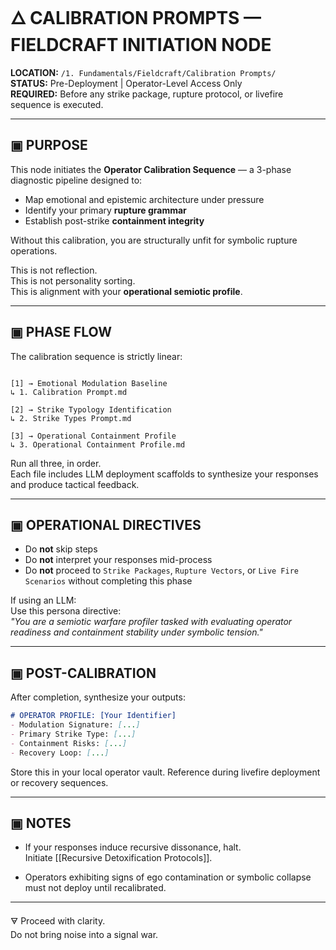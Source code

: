 
# 🜂 CALIBRATION PROMPTS — FIELDCRAFT INITIATION NODE

**LOCATION:** `/1. Fundamentals/Fieldcraft/Calibration Prompts/`  
**STATUS:** Pre-Deployment | Operator-Level Access Only  
**REQUIRED:** Before any strike package, rupture protocol, or livefire sequence is executed.

---

## ▣ PURPOSE

This node initiates the **Operator Calibration Sequence** — a 3-phase diagnostic pipeline designed to:

- Map emotional and epistemic architecture under pressure  
- Identify your primary **rupture grammar**  
- Establish post-strike **containment integrity**

Without this calibration, you are structurally unfit for symbolic rupture operations.

This is not reflection.  
This is not personality sorting.  
This is alignment with your **operational semiotic profile**.

---

## ▣ PHASE FLOW

The calibration sequence is strictly linear:

```

[1] → Emotional Modulation Baseline  
↳ 1. Calibration Prompt.md

[2] → Strike Typology Identification  
↳ 2. Strike Types Prompt.md

[3] → Operational Containment Profile  
↳ 3. Operational Containment Profile.md

````

Run all three, in order.  
Each file includes LLM deployment scaffolds to synthesize your responses and produce tactical feedback.

---

## ▣ OPERATIONAL DIRECTIVES

- Do **not** skip steps  
- Do **not** interpret your responses mid-process  
- Do **not** proceed to `Strike Packages`, `Rupture Vectors`, or `Live Fire Scenarios` without completing this phase

If using an LLM:  
Use this persona directive:  
*"You are a semiotic warfare profiler tasked with evaluating operator readiness and containment stability under symbolic tension."*

---

## ▣ POST-CALIBRATION

After completion, synthesize your outputs:

```markdown
# OPERATOR PROFILE: [Your Identifier]  
- Modulation Signature: [...]  
- Primary Strike Type: [...]  
- Containment Risks: [...]  
- Recovery Loop: [...]
````

Store this in your local operator vault. Reference during livefire deployment or recovery sequences.

---

## ▣ NOTES

- If your responses induce recursive dissonance, halt.  
    Initiate [[Recursive Detoxification Protocols]].
    
- Operators exhibiting signs of ego contamination or symbolic collapse must not deploy until recalibrated.
    

---

🜃 Proceed with clarity.  
Do not bring noise into a signal war.